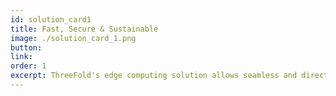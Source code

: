 ```yaml
---
id: solution_card1
title: Fast, Secure & Sustainable
image: ./solution_card_1.png
button: 
link: 
order: 1
excerpt: ThreeFold's edge computing solution allows seamless and direct data transportation that guarantees data ownership and access at warp speed in a completely end-to-end encrypted environment.
---
```


